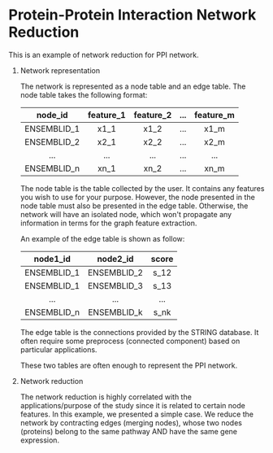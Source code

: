 # Protein-Protein Interaction Network Reduction

This is an example of network reduction for PPI network.

1. Network representation

    The network is represented as a node table and an edge table. The node table takes the following format:
    
    |   node_id   |   feature_1   |   feature_2   |   ...   |   feature_m   |
    |:---:|:---:|:---:|:---:|:---:|
    | ENSEMBLID_1 | x1_1 | x1_2 | ... | x1_m |
    | ENSEMBLID_2 | x2_1 | x2_2 | ... | x2_m |
    | ... | ... | ... | ... | ... | ... |
    | ENSEMBLID_n | xn_1 | xn_2 | ... | xn_m |

    The node table is the table collected by the user. It contains any features you wish to use for your purpose. However, the node presented in the node table must also be presented in the edge table. Otherwise, the network will have an isolated node, which won't propagate any information in terms for the graph feature extraction.

    An example of the edge table is shown as follow:
    
    |   node1_id   |   node2_id   |   score   |
    |:---:|:---:|:---:|
    | ENSEMBLID_1 | ENSEMBLID_2 | s_12 |
    | ENSEMBLID_1 | ENSEMBLID_3 | s_13 |
    | ... | ... | ... |
    | ENSEMBLID_n | ENSEMBLID_k | s_nk |

    The edge table is the connections provided by the STRING database. It often require some preprocess (connected component) based on particular applications.
    
    These two tables are often enough to represent the PPI network.
    
2. Network reduction

    The network reduction is highly correlated with the applications/purpose of the study since it is related to certain node features. In this example, we presented a simple case. We reduce the network by contracting edges (merging nodes), whose two nodes (proteins) belong to the same pathway AND have the same gene expression.
